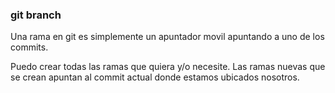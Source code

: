 ### git branch
Una rama en git es simplemente un apuntador movil apuntando a uno de los commits.

Puedo crear todas las ramas que quiera y/o necesite.
Las ramas nuevas que se crean apuntan al commit actual donde estamos ubicados nosotros. 
